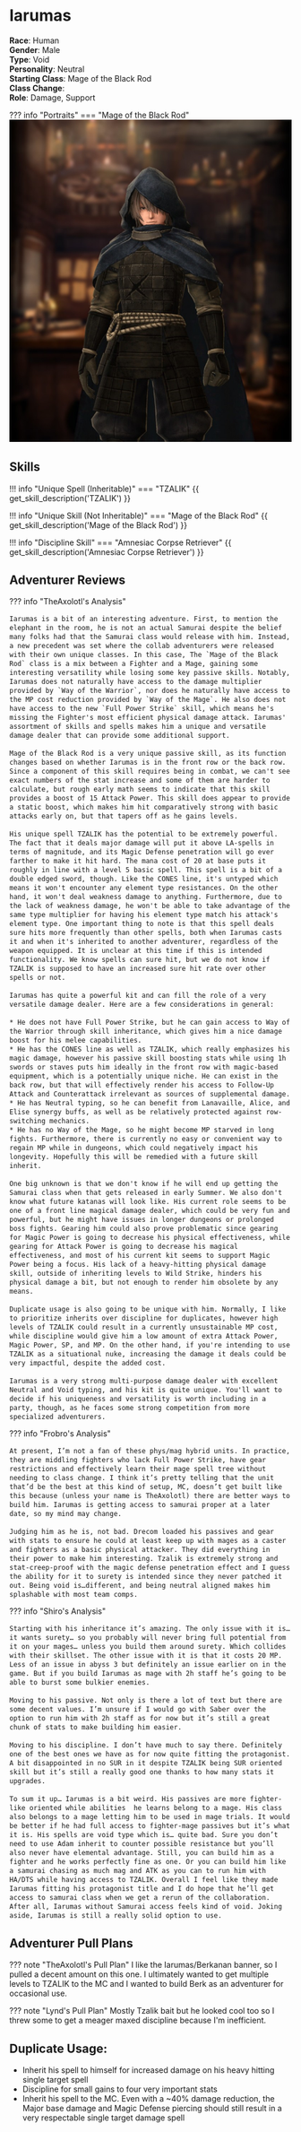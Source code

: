 # Iarumas

**Race**: Human  
**Gender**: Male  
**Type**: Void  
**Personality**: Neutral  
**Starting Class**: Mage of the Black Rod  
**Class Change**:  
**Role**: Damage, Support

??? info "Portraits"
    === "Mage of the Black Rod"
        ![](../img/iarumas-mage-of-the-black-rod.jpg)

## Skills

!!! info "Unique Spell (Inheritable)"
    === "TZALIK"
        {{ get_skill_description('TZALIK') }}

!!! info "Unique Skill (Not Inheritable)"
    === "Mage of the Black Rod"
        {{ get_skill_description('Mage of the Black Rod') }}

!!! info "Discipline Skill"
    === "Amnesiac Corpse Retriever"
        {{ get_skill_description('Amnesiac Corpse Retriever') }}

## Adventurer Reviews

??? info "TheAxolotl's Analysis"

    Iarumas is a bit of an interesting adventure. First, to mention the elephant in the room, he is not an actual Samurai despite the belief many folks had that the Samurai class would release with him. Instead, a new precedent was set where the collab adventurers were released with their own unique classes. In this case, The `Mage of the Black Rod` class is a mix between a Fighter and a Mage, gaining some interesting versatility while losing some key passive skills. Notably, Iarumas does not naturally have access to the damage multiplier provided by `Way of the Warrior`, nor does he naturally have access to the MP cost reduction provided by `Way of the Mage`. He also does not have access to the new `Full Power Strike` skill, which means he's missing the Fighter's most efficient physical damage attack. Iarumas' assortment of skills and spells makes him a unique and versatile damage dealer that can provide some additional support.

    Mage of the Black Rod is a very unique passive skill, as its function changes based on whether Iarumas is in the front row or the back row. Since a component of this skill requires being in combat, we can't see exact numbers of the stat increase and some of them are harder to calculate, but rough early math seems to indicate that this skill provides a boost of 15 Attack Power. This skill does appear to provide a static boost, which makes him hit comparatively strong with basic attacks early on, but that tapers off as he gains levels.

    His unique spell TZALIK has the potential to be extremely powerful. The fact that it deals major damage will put it above LA-spells in terms of magnitude, and its Magic Defense penetration will go ever farther to make it hit hard. The mana cost of 20 at base puts it roughly in line with a level 5 basic spell. This spell is a bit of a double edged sword, though. Like the CONES line, it's untyped which means it won't encounter any element type resistances. On the other hand, it won't deal weakness damage to anything. Furthermore, due to the lack of weakness damage, he won't be able to take advantage of the same type multiplier for having his element type match his attack's element type. One important thing to note is that this spell deals sure hits more frequently than other spells, both when Iarumas casts it and when it's inherited to another adventurer, regardless of the weapon equipped. It is unclear at this time if this is intended functionality. We know spells can sure hit, but we do not know if TZALIK is supposed to have an increased sure hit rate over other spells or not.

    Iarumas has quite a powerful kit and can fill the role of a very versatile damage dealer. Here are a few considerations in general:

    * He does not have Full Power Strike, but he can gain access to Way of the Warrior through skill inheritance, which gives him a nice damage boost for his melee capabilities.
    * He has the CONES line as well as TZALIK, which really emphasizes his magic damage, however his passive skill boosting stats while using 1h swords or staves puts him ideally in the front row with magic-based equipment, which is a potentially unique niche. He can exist in the back row, but that will effectively render his access to Follow-Up Attack and Counterattack irrelevant as sources of supplemental damage.
    * He has Neutral typing, so he can benefit from Lanavaille, Alice, and Elise synergy buffs, as well as be relatively protected against row-switching mechanics.
    * He has no Way of the Mage, so he might become MP starved in long fights. Furthermore, there is currently no easy or convenient way to regain MP while in dungeons, which could negatively impact his longevity. Hopefully this will be remedied with a future skill inherit.

    One big unknown is that we don't know if he will end up getting the Samurai class when that gets released in early Summer. We also don't know what future katanas will look like. His current role seems to be one of a front line magical damage dealer, which could be very fun and powerful, but he might have issues in longer dungeons or prolonged boss fights. Gearing him could also prove problematic since gearing for Magic Power is going to decrease his physical effectiveness, while gearing for Attack Power is going to decrease his magical effectiveness, and most of his current kit seems to support Magic Power being a focus. His lack of a heavy-hitting physical damage skill, outside of inheriting levels to Wild Strike, hinders his physical damage a bit, but not enough to render him obsolete by any means.

    Duplicate usage is also going to be unique with him. Normally, I like to prioritize inherits over discipline for duplicates, however high levels of TZALIK could result in a currently unsustainable MP cost, while discipline would give him a low amount of extra Attack Power, Magic Power, SP, and MP. On the other hand, if you're intending to use TZALIK as a situational nuke, increasing the damage it deals could be very impactful, despite the added cost.

    Iarumas is a very strong multi-purpose damage dealer with excellent Neutral and Void typing, and his kit is quite unique. You'll want to decide if his uniqueness and versatility is worth including in a party, though, as he faces some strong competition from more specialized adventurers.

??? info "Frobro's Analysis"

    At present, I’m not a fan of these phys/mag hybrid units. In practice, they are middling fighters who lack Full Power Strike, have gear restrictions and effectively learn their mage spell tree without needing to class change. I think it’s pretty telling that the unit that’d be the best at this kind of setup, MC, doesn’t get built like this because (unless your name is TheAxolotl) there are better ways to build him. Iarumas is getting access to samurai proper at a later date, so my mind may change.

    Judging him as he is, not bad. Drecom loaded his passives and gear with stats to ensure he could at least keep up with mages as a caster and fighters as a basic physical attacker. They did everything in their power to make him interesting. Tzalik is extremely strong and stat-creep-proof with the magic defense penetration effect and I guess the ability for it to surety is intended since they never patched it out. Being void is…different, and being neutral aligned makes him splashable with most team comps.

??? info "Shiro's Analysis"

    Starting with his inheritance it’s amazing. The only issue with it is… it wants surety… so you probably will never bring full potential from it on your mages… unless you build them around surety. Which collides with their skillset. The other issue with it is that it costs 20 MP. Less of an issue in abyss 3 but definitely an issue earlier on in the game. But if you build Iarumas as mage with 2h staff he’s going to be able to burst some bulkier enemies.

    Moving to his passive. Not only is there a lot of text but there are some decent values. I’m unsure if I would go with Saber over the option to run him with 2h staff as for now but it’s still a great chunk of stats to make building him easier.

    Moving to his discipline. I don’t have much to say there. Definitely one of the best ones we have as for now quite fitting the protagonist. A bit disappointed in no SUR in it despite TZALIK being SUR oriented skill but it’s still a really good one thanks to how many stats it upgrades.

    To sum it up… Iarumas is a bit weird. His passives are more fighter-like oriented while abilities  he learns belong to a mage. His class also belongs to a mage letting him to be used in mage trials. It would be better if he had full access to fighter-mage passives but it’s what it is. His spells are void type which is… quite bad. Sure you don’t need to use Adam inherit to counter possible resistance but you’ll also never have elemental advantage. Still, you can build him as a fighter and he works perfectly fine as one. Or you can build him like a samurai chasing as much mag and ATK as you can to run him with HA/DTS while having access to TZALIK. Overall I feel like they made Iarumas fitting his protagonist title and I do hope that he’ll get access to samurai class when we get a rerun of the collaboration. After all, Iarumas without Samurai access feels kind of void. Joking aside, Iarumas is still a really solid option to use.

## Adventurer Pull Plans

??? note "TheAxolotl's Pull Plan"
    I like the Iarumas/Berkanan banner, so I pulled a decent amount on this one. I ultimately wanted to get multiple levels to TZALIK to the MC and I wanted to build Berk as an adventurer for occasional use.

??? note "Lynd's Pull Plan"
    Mostly Tzalik bait but he looked cool too so I threw some to get a meager maxed discipline because I'm inefficient.

## Duplicate Usage:

* Inherit his spell to himself for increased damage on his heavy hitting single target spell
* Discipline for small gains to four very important stats
* Inherit his spell to the MC. Even with a ~40% damage reduction, the Major base damage and Magic Defense piercing should still result in a very respectable single target damage spell